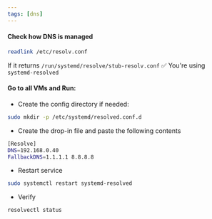 ```yaml
---
tags: [dns]
---
```


#### Check how DNS is managed

```bash ln:False
readlink /etc/resolv.conf
```

If it returns `/run/systemd/resolve/stub-resolv.conf`
✅ You're using `systemd-resolved`

#### Go to all VMs and Run:

- Create the config directory if needed:
```bash ln:False
sudo mkdir -p /etc/systemd/resolved.conf.d
```

- Create the drop-in file and paste the following contents
```bash ln:False title:/etc/systemd/resolved.conf.d/custom-dns.conf
[Resolve]
DNS=192.168.0.40
FallbackDNS=1.1.1.1 8.8.8.8
```

- Restart service
```bash ln:False
sudo systemctl restart systemd-resolved
```

- Verify
```bash ln:False
resolvectl status
```

